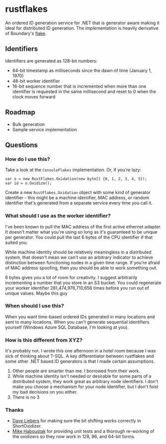 rustflakes
==========

An ordered ID generation service for .NET that is generator aware making it ideal for distributed ID generation. The implementation is heavily derivative of Boundary's [flake](https://github.com/boundary/flake).

## Identifiers ##

Identifiers are generated as 128-bit numbers:

* 64-bit timestamp as milliseconds since the dawn of time (January 1, 1970)
* 48-bit worker identifier
* 16-bit sequence number that is incremented when more than one identifier is requested in the same millisecond and reset to 0 when the clock moves forward

## Roadmap ##

* Bulk generation
* Sample service implementation

## Questions ##

### How do I use this? ###

Take a look at the `ConsoleFlakes` implementation. Or, if you're lazy:

	var o = new RustFlakes.Oxidation(new byte[] {0, 1, 2, 3, 4, 5});
	var id = o.Oxidize();

Create a new `RustFlakes.Oxidation` object with some kind of generator identifier - this might be a machine identifier, MAC address, or random identifier that's generated from a separate service every time you call it.

### What should I use as the worker identifier? ###

I've been known to pull the MAC address of the first active ethernet adapter. It doesn't matter what you're using so long as it's guaranteed to be unique per generator. You could pull the last 6 bytes of the CPU identifier if that suited you.

While machine identity should be relatively meaningless in a distributed system, that doesn't mean we can't use an arbitrary indicator to achieve distinction between functioning nodes in a given time range. If you're afraid of MAC address spoofing, then you should be able to work something out. 

6 bytes gives you a lot of room for creativity. I suggest arbitrarily incrementing a number that you store in an S3 bucket. You could regenerate your worker identifier 281,474,976,710,656 times before you run out of unique values. Maybe this guy 

### When should I use this? ###

When you want time-based ordered IDs generated in many locations and sent to many locations.
When you can't generate sequential identifiers yourself (Windows Azure SQL Database, I'm looking at you).

### How is this different from XYZ? ###

It's probably not. I wrote this one afternoon in a hotel room because I was sick of thinking about T-SQL. A key differentiator between rustflakes and some other .NET based ID generators is that I made certain assumptions.

1. Other people are smarter than me. I borrowed from their work.
2. While machine identity isn't needed or desirable for some parts of a distributed system, they work great as arbitrary node identifiers. I don't make you choose a mechanism for your node identifier, but I don't foist my bad decisions on you either.
3. There is no 3

### Thanks

* [Dave Liebers](https://github.com/dlswimmer) for making sure the bit shifting works correctly in ShortOxidizer.
* [Mike Haboustak](https://github.com/haboustak) for providing unit tests and a thorough re-working of the oxidizers so they now work in 128, 96, and 64-bit forms.
